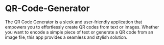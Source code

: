 # QR-Code-Generator
The QR Code Generator is a sleek and user-friendly application that empowers you to effortlessly create QR codes from text or images. Whether you want to encode a simple piece of text or generate a QR code from an image file, this app provides a seamless and stylish solution.
